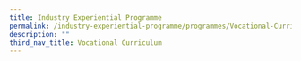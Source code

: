 ```yaml
---
title: Industry Experiential Programme
permalink: /industry-experiential-programme/programmes/Vocational-Curriculum/permalink
description: ""
third_nav_title: Vocational Curriculum
---
```

